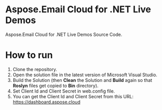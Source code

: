 # Aspose.Email Cloud for .NET Live Demos

Aspose.Email Cloud for .NET Live Demos Source Code.
 
# How to run
 
 1. Clone the repository.
 2. Open the solution file in the latest version of Microsoft Visual Studio.
 3. Build the Solution (then **Clean** the Solution and **Build** again so that **Roslyn** files get copied to **Bin** directory).
 4. Set Client Id and Client Secret in web.config file.
 5. You can get the Client Id and Client Secret from this URL: https://dashboard.aspose.cloud
